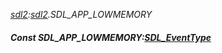 _[sdl2](../../modules/sdl2/sdl2-module.md):[sdl2](../../modules/sdl2/sdl2-module.md).SDL\_APP\_LOWMEMORY_
##### Const SDL\_APP\_LOWMEMORY:[SDL_EventType](../../modules/sdl2/sdl2-sdl_eventtype.md)
